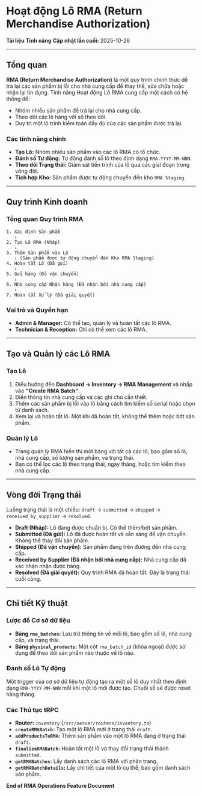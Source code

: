 # Hoạt động Lô RMA (Return Merchandise Authorization)

**Tài liệu Tính năng**
**Cập nhật lần cuối:** 2025-10-26

---

## Tổng quan

**RMA (Return Merchandise Authorization)** là một quy trình chính thức để trả lại các sản phẩm bị lỗi cho nhà cung cấp để thay thế, sửa chữa hoặc nhận lại tín dụng. Tính năng Hoạt động Lô RMA cung cấp một cách có hệ thống để:

*   Nhóm nhiều sản phẩm để trả lại cho nhà cung cấp.
*   Theo dõi các lô hàng với số theo dõi.
*   Duy trì một lộ trình kiểm toán đầy đủ của các sản phẩm được trả lại.

### Các tính năng chính

*   **Tạo Lô:** Nhóm nhiều sản phẩm vào các lô RMA có tổ chức.
*   **Đánh số Tự động:** Tự động đánh số lô theo định dạng `RMA-YYYY-MM-NNN`.
*   **Theo dõi Trạng thái:** Giám sát tiến trình của lô qua các giai đoạn trong vòng đời.
*   **Tích hợp Kho:** Sản phẩm được tự động chuyển đến kho `RMA Staging`.

---

## Quy trình Kinh doanh

### Tổng quan Quy trình RMA

```
1. Xác định Sản phẩm
   ↓
2. Tạo Lô RMA (Nháp)
   ↓
3. Thêm Sản phẩm vào Lô
   ↓ (Sản phẩm được tự động chuyển đến Kho RMA Staging)
4. Hoàn tất Lô (Đã gửi)
   ↓
5. Gửi hàng (Đã vận chuyển)
   ↓
6. Nhà cung cấp Nhận hàng (Đã nhận bởi nhà cung cấp)
   ↓
7. Hoàn tất Xử lý (Đã giải quyết)
```

### Vai trò và Quyền hạn

*   **Admin & Manager:** Có thể tạo, quản lý và hoàn tất các lô RMA.
*   **Technician & Reception:** Chỉ có thể xem các lô RMA.

---

## Tạo và Quản lý các Lô RMA

### Tạo Lô

1.  Điều hướng đến **Dashboard → Inventory → RMA Management** và nhấp vào **"Create RMA Batch"**.
2.  Điền thông tin nhà cung cấp và các ghi chú cần thiết.
3.  Thêm các sản phẩm bị lỗi vào lô bằng cách tìm kiếm số serial hoặc chọn từ danh sách.
4.  Xem lại và hoàn tất lô. Một khi đã hoàn tất, không thể thêm hoặc bớt sản phẩm.

### Quản lý Lô

*   Trang quản lý RMA hiển thị một bảng với tất cả các lô, bao gồm số lô, nhà cung cấp, số lượng sản phẩm, và trạng thái.
*   Bạn có thể lọc các lô theo trạng thái, ngày tháng, hoặc tìm kiếm theo nhà cung cấp.

---

## Vòng đời Trạng thái

Luồng trạng thái là một chiều: `draft` → `submitted` → `shipped` → `received_by_supplier` → `resolved`.

*   **Draft (Nháp):** Lô đang được chuẩn bị. Có thể thêm/bớt sản phẩm.
*   **Submitted (Đã gửi):** Lô đã được hoàn tất và sẵn sàng để vận chuyển. Không thể thay đổi sản phẩm.
*   **Shipped (Đã vận chuyển):** Sản phẩm đang trên đường đến nhà cung cấp.
*   **Received by Supplier (Đã nhận bởi nhà cung cấp):** Nhà cung cấp đã xác nhận nhận được hàng.
*   **Resolved (Đã giải quyết):** Quy trình RMA đã hoàn tất. Đây là trạng thái cuối cùng.

---

## Chi tiết Kỹ thuật

### Lược đồ Cơ sở dữ liệu

*   **Bảng `rma_batches`:** Lưu trữ thông tin về mỗi lô, bao gồm số lô, nhà cung cấp, và trạng thái.
*   **Bảng `physical_products`:** Một cột `rma_batch_id` (khóa ngoại) được sử dụng để theo dõi sản phẩm nào thuộc về lô nào.

### Đánh số Lô Tự động

Một trigger của cơ sở dữ liệu tự động tạo ra một số lô duy nhất theo định dạng `RMA-YYYY-MM-NNN` mỗi khi một lô mới được tạo. Chuỗi số sẽ được reset hàng tháng.

### Các Thủ tục tRPC

*   **Router:** `inventory` (`/src/server/routers/inventory.ts`)
*   **`createRMABatch`:** Tạo một lô RMA mới ở trạng thái `draft`.
*   **`addProductsToRMA`:** Thêm sản phẩm vào một lô RMA đang ở trạng thái `draft`.
*   **`finalizeRMABatch`:** Hoàn tất một lô và thay đổi trạng thái thành `submitted`.
*   **`getRMABatches`:** Lấy danh sách các lô RMA với phân trang.
*   **`getRMABatchDetails`:** Lấy chi tiết của một lô cụ thể, bao gồm danh sách sản phẩm.

**End of RMA Operations Feature Document**